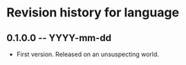 # Revision history for language

## 0.1.0.0 -- YYYY-mm-dd

* First version. Released on an unsuspecting world.
